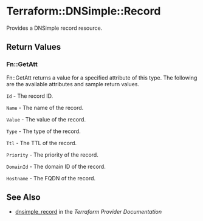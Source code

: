 # Terraform::DNSimple::Record

Provides a DNSimple record resource.

## Return Values

### Fn::GetAtt

Fn::GetAtt returns a value for a specified attribute of this type. The following are the available attributes and sample return values.

`Id` - The record ID.

`Name` - The name of the record.

`Value` - The value of the record.

`Type` - The type of the record.

`Ttl` - The TTL of the record.

`Priority` - The priority of the record.

`DomainId` - The domain ID of the record.

`Hostname` - The FQDN of the record.

## See Also

* [dnsimple_record](https://www.terraform.io/docs/providers/dnsimple/r/record.html) in the _Terraform Provider Documentation_